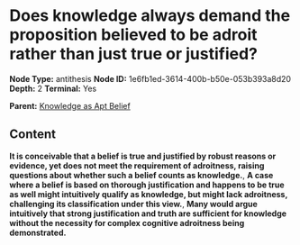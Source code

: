 # Does knowledge always demand the proposition believed to be adroit rather than just true or justified?

**Node Type:** antithesis
**Node ID:** 1e6fb1ed-3614-400b-b50e-053b393a8d20
**Depth:** 2
**Terminal:** Yes

**Parent:** [Knowledge as Apt Belief](knowledge-as-apt-belief.md)

## Content

**It is conceivable that a belief is true and justified by robust reasons or evidence, yet does not meet the requirement of adroitness, raising questions about whether such a belief counts as knowledge.**, **A case where a belief is based on thorough justification and happens to be true as well might intuitively qualify as knowledge, but might lack adroitness, challenging its classification under this view.**, **Many would argue intuitively that strong justification and truth are sufficient for knowledge without the necessity for complex cognitive adroitness being demonstrated.**
